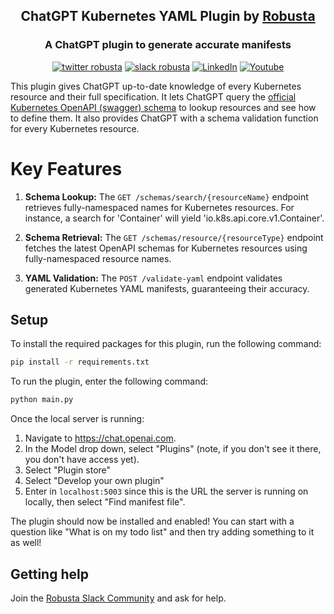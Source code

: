<div id="top"></div>

<div align="center">
  <h2>ChatGPT Kubernetes YAML Plugin by <a href="https://home.robusta.dev/">Robusta</a></h2>
    <h3>A ChatGPT plugin to generate accurate manifests</h3>

  [![twitter robusta](https://img.shields.io/twitter/follow/RobustaDev?logo=twitter&color=blue&label=@RobustaDev&style=flat-square)](https://twitter.com/RobustaDev)
  [![slack robusta](https://img.shields.io/badge/Slack-Join-4A154B?style=flat-square&logo=slack&logoColor=white)](https://bit.ly/robusta-slack)
 <a href="https://www.linkedin.com/company/robusta-dev/"><img alt="LinkedIn" title="LinkedIn" src="https://img.shields.io/badge/-LinkedIn-blue?style=flat-square&logo=Linkedin&logoColor=white"/></a>
  <a href="https://www.youtube.com/channel/UCeLrAOI3anJAfO3BrYVB62Q"><img alt="Youtube" title="Youtube" src="https://img.shields.io/youtube/channel/subscribers/UCeLrAOI3anJAfO3BrYVB62Q?color=%23ff0000&label=Robusta%20Dev&logo=youtube&logoColor=%23ff0000&style=flat-square"/></a>

</div>

This plugin gives ChatGPT up-to-date knowledge of every Kubernetes resource and their full specification. It lets ChatGPT query the [official Kubernetes OpenAPI (swagger) schema](https://raw.githubusercontent.com/kubernetes/kubernetes/master/api/openapi-spec/swagger.json) to lookup resources and see how to define them. It also provides ChatGPT with a schema validation function for every Kubernetes resource.

# Key Features
1. **Schema Lookup:** The `GET /schemas/search/{resourceName}` endpoint retrieves fully-namespaced names for Kubernetes resources. For instance, a search for 'Container' will yield 'io.k8s.api.core.v1.Container'.

2. **Schema Retrieval:** The `GET /schemas/resource/{resourceType}` endpoint fetches the latest OpenAPI schemas for Kubernetes resources using fully-namespaced resource names.

3. **YAML Validation:** The `POST /validate-yaml` endpoint validates generated Kubernetes YAML manifests, guaranteeing their accuracy.

## Setup

To install the required packages for this plugin, run the following command:

```bash
pip install -r requirements.txt
```

To run the plugin, enter the following command:

```bash
python main.py
```

Once the local server is running:

1. Navigate to https://chat.openai.com. 
2. In the Model drop down, select "Plugins" (note, if you don't see it there, you don't have access yet).
3. Select "Plugin store"
4. Select "Develop your own plugin"
5. Enter in `localhost:5003` since this is the URL the server is running on locally, then select "Find manifest file".

The plugin should now be installed and enabled! You can start with a question like "What is on my todo list" and then try adding something to it as well! 

## Getting help

Join the [Robusta Slack Community](https://bit.ly/robusta-slack) and ask for help.
